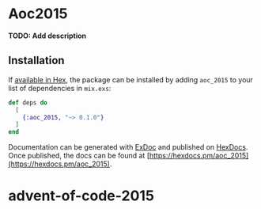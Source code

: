 # Aoc2015

**TODO: Add description**

## Installation

If [available in Hex](https://hex.pm/docs/publish), the package can be installed
by adding `aoc_2015` to your list of dependencies in `mix.exs`:

```elixir
def deps do
  [
    {:aoc_2015, "~> 0.1.0"}
  ]
end
```

Documentation can be generated with [ExDoc](https://github.com/elixir-lang/ex_doc)
and published on [HexDocs](https://hexdocs.pm). Once published, the docs can
be found at [https://hexdocs.pm/aoc_2015](https://hexdocs.pm/aoc_2015).

# advent-of-code-2015
